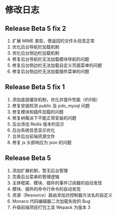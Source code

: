 # 修改日志

## Release Beta 5 fix 2

1. 扩展 MIME 类型，使返回的文件头信息正常
2. 优化后台导航栏加载机制
3. 优化后台侧边栏加载机制
4. 修复后台导航栏无法加载模块导航的问题
5. 修复后台侧边栏无法加载自定义页面菜单的问题
6. 修复后台侧边栏无法加载插件菜单的问题

## Release Beta 5 fix 1

1. 添加底层缓存机制，优化并提升性能（约5倍）
2. 修复安装检测 public 及 pdo_mysql 问题
3. 修复模块和插件加载的问题
4. 修复树莓派下不能正常安装的问题
5. 后台添加 Redis 版本的显示
6. 后台系统信息显示优化
7. 合并后台前端资源文件
8. 修复 js 头部响应为 json 的问题

## Release Beta 5

1. 添加扩展机制，暂无后台管理
2. 完善后台菜单的管理逻辑
3. 主体框架、模块、插件的事件订阅器的自动发现
4. 模块、插件的命令行命令的自动发现
5. 资源（Resource）路由添加对控制器方法名的自定义
6. Monaco 代码编辑器二次加载失败的 Bug
7. 升级前端项目打包工具 Wepack 为版本 3